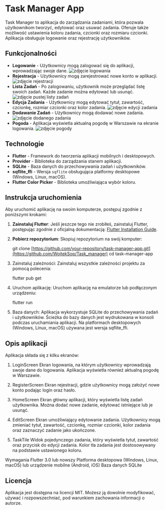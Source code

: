 # Task Manager App

Task Manager to aplikacja do zarządzania zadaniami, która pozwala użytkownikom tworzyć, edytować oraz usuwać zadania. Oferuje także możliwość ustawienia koloru zadania, czcionki oraz rozmiaru czcionki. Aplikacja obsługuje logowanie oraz rejestrację użytkowników.

## Funkcjonalności

- **Logowanie** - Użytkownicy mogą zalogować się do aplikacji, wprowadzając swoje dane. ![zdjęcie logowania](lib/assets/Readme/logowanie.png)
- **Rejestracja** - Użytkownicy mogą zarejestrować nowe konto w aplikacji. ![zdjęcie rejestracji](lib/assets/Readme/rejestracja.png)
- **Lista Zadań** - Po zalogowaniu, użytkownik może przeglądać listę swoich zadań. Każde zadanie można edytować lub usunąć. ![zdjęcie pustej listy zadań](lib/assets/Readme/zadania.png)
- **Edycja Zadania** - Użytkownicy mogą edytować tytuł, zawartość, czcionkę, rozmiar czcionki oraz kolor zadania. ![zdjęcie edycji zadania](lib/assets/Readme/edycja_zadania.png)
- **Dodawanie Zadań** - Użytkownicy mogą dodawać nowe zadania. ![zdjęcie dodanego zadania](lib/assets/Readme/dodawanie_zadania.png)
- **Pogoda** - Aplikacja wyświetla aktualną pogodę w Warszawie na ekranie logowania. ![zdjęcie pogody](lib/assets/Readme/pogoda.png)

## Technologie

- **Flutter** - Framework do tworzenia aplikacji mobilnych i desktopowych.
- **Provider** - Biblioteka do zarządzania stanem aplikacji.
- **SQLite** - Baza danych do przechowywania zadań i użytkowników.
- **sqflite_ffi** - Wersja `sqflite` obsługująca platformy desktopowe (Windows, Linux, macOS).
- **Flutter Color Picker** - Biblioteka umożliwiająca wybór koloru.

## Instrukcja uruchomienia

Aby uruchomić aplikację na swoim komputerze, postępuj zgodnie z poniższymi krokami:

1. **Zainstaluj Flutter**:
   Jeśli jeszcze tego nie zrobiłeś, zainstaluj Flutter, postępując zgodnie z oficjalną dokumentacją: [Flutter Installation Guide](https://flutter.dev/docs/get-started/install).

2. **Pobierz repozytorium**:
   Skopiuj repozytorium na swój komputer:
   
   git clone [https://github.com/your-repository/task-manager-app.git](https://github.com/WojtekSop/Task_manager)
   cd task-manager-app
   
3. Zainstaluj zależności: Zainstaluj wszystkie zależności projektu za pomocą polecenia:
   
   flutter pub get

4. Uruchom aplikację: Uruchom aplikację na emulatorze lub podłączonym urządzeniu:

   flutter run
   
5. Baza danych: Aplikacja wykorzystuje SQLite do przechowywania zadań i użytkowników. Ścieżka do bazy danych jest wydrukowana w konsoli podczas uruchamiania aplikacji. Na platformach desktopowych (Windows, Linux,     macOS) używana jest wersja sqflite_ffi.

## Opis aplikacji
Aplikacja składa się z kilku ekranów:

1. LoginScreen
Ekran logowania, na którym użytkownicy wprowadzają swoje dane do logowania. Aplikacja wyświetla również aktualną pogodę w Warszawie.

2. RegisterScreen
Ekran rejestracji, gdzie użytkownicy mogą założyć nowe konto podając login oraz hasło.

3. HomeScreen
Ekran główny aplikacji, który wyświetla listę zadań użytkownika. Można dodać nowe zadanie, edytować istniejące lub je usunąć.

4. EditScreen
Ekran umożliwiający edytowanie zadania. Użytkownicy mogą zmieniać tytuł, zawartość, czcionkę, rozmiar czcionki, kolor zadania oraz zaznaczyć zadanie jako ukończone.

5. TaskTile
Widok pojedynczego zadania, który wyświetla tytuł, zawartość oraz przycisk do edycji zadania. Kolor tła zadania jest dostosowywany na podstawie ustawionego koloru.

Wymagania
Flutter 3.0 lub nowszy
Platforma desktopowa (Windows, Linux, macOS) lub urządzenie mobilne (Android, iOS)
Baza danych SQLite

## Licencja

Aplikacja jest dostępna na licencji MIT. Możesz ją dowolnie modyfikować, używać i rozpowszechniać, pod warunkiem zachowania informacji o autorze.


